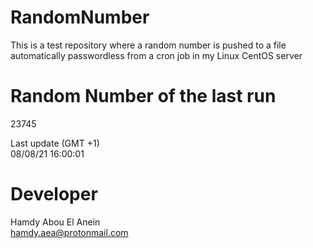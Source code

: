 # RandomNumber    
This is a test repository where a random number is pushed to a file automatically passwordless from a cron job in my Linux CentOS server    
# Random Number of the last run   
23745
      
Last update (GMT +1)    
08/08/21 16:00:01
# Developer    
Hamdy Abou El Anein   
hamdy.aea@protonmail.com
